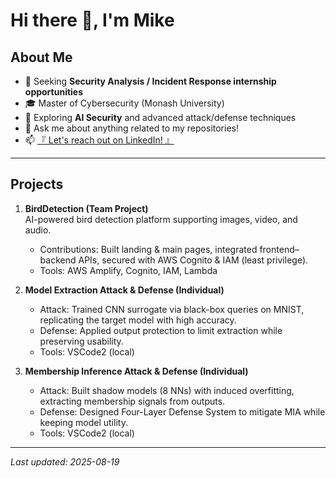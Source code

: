 # Hi there 👋, I'm Mike

## About Me
- 🎯 Seeking **Security Analysis / Incident Response internship opportunities**
- 🎓 Master of Cybersecurity (Monash University)
- 🔐 Exploring **AI Security** and advanced attack/defense techniques
- 💬 Ask me about anything related to my repositories!
- 📫 [『 Let's reach out on LinkedIn! 』](https://www.linkedin.com/in/mike-wu-304915183/)

---

## Projects

1. **BirdDetection (Team Project)**  
   AI-powered bird detection platform supporting images, video, and audio.  
   - Contributions: Built landing & main pages, integrated frontend–backend APIs, secured with AWS Cognito & IAM (least privilege).  
   - Tools: AWS Amplify, Cognito, IAM, Lambda  

2. **Model Extraction Attack & Defense (Individual)**  
   - Attack: Trained CNN surrogate via black-box queries on MNIST, replicating the target model with high accuracy.  
   - Defense: Applied output protection to limit extraction while preserving usability.  
   - Tools: VSCode2 (local)  

3. **Membership Inference Attack & Defense (Individual)**  
   - Attack: Built shadow models (8 NNs) with induced overfitting, extracting membership signals from outputs.  
   - Defense: Designed Four-Layer Defense System to mitigate MIA while keeping model utility.  
   - Tools: VSCode2 (local)  

---

*Last updated: 2025-08-19*

